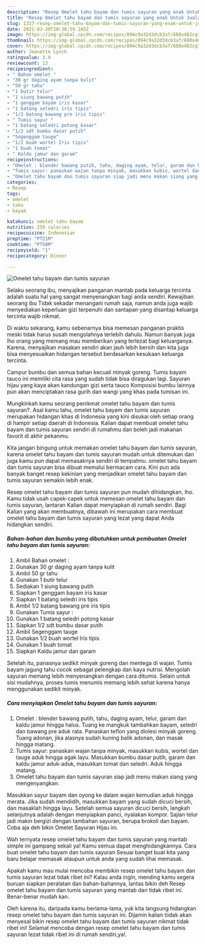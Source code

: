 ```yaml
---
description: "Resep Omelet tahu bayam dan tumis sayuran yang enak Untuk Jualan"
title: "Resep Omelet tahu bayam dan tumis sayuran yang enak Untuk Jualan"
slug: 1337-resep-omelet-tahu-bayam-dan-tumis-sayuran-yang-enak-untuk-jualan
date: 2021-03-30T10:30:59.105Z
image: https://img-global.cpcdn.com/recipes/094c9a32d3dcb3af/680x482cq70/omelet-tahu-bayam-dan-tumis-sayuran-foto-resep-utama.jpg
thumbnail: https://img-global.cpcdn.com/recipes/094c9a32d3dcb3af/680x482cq70/omelet-tahu-bayam-dan-tumis-sayuran-foto-resep-utama.jpg
cover: https://img-global.cpcdn.com/recipes/094c9a32d3dcb3af/680x482cq70/omelet-tahu-bayam-dan-tumis-sayuran-foto-resep-utama.jpg
author: Jeanette Lynch
ratingvalue: 3.9
reviewcount: 13
recipeingredient:
- " Bahan omelet "
- "30 gr daging ayam tanpa kulit"
- "50 gr tahu"
- "1 butir telur"
- "1 siung bawang putih"
- "1 genggam bayam iris kasar"
- "1 batang seledri iris tipis"
- "1/2 batang bawang pre iris tipis"
- " Tumis sayur "
- "1 batang seledri potong kasar"
- "1/2 sdt bumbu dasar putih"
- "Segenggam tauge"
- "1/2 buah wortel Iris tipis"
- "1 buah tomat"
- " Kaldu jamur dan garam"
recipeinstructions:
- "Omelet : blender bawang putih, tahu, daging ayam, telur, garam dan kaldu jamur hingga halus. Tuang ke mangkuk tambahkan bayam, seledri dan bawang pre aduk rata. Panaskan teflon yang diolesi minyak goreng. Tuang adonan, jika alasnya sudah kuning balik adonan, dan masak hingga matang."
- "Tumis sayur: panaskan wajan tanpa minyak, masukkan kubis, wortel dan tauge aduk hingga agak layu. Masukkan bumbu dasar putih, garam dan kaldu jamur aduk-aduk, masukkan tomat dan seledri. Aduk hingga matang."
- "Omelet tahu bayam dan tumis sayuran siap jadi menu makan siang yang mengenyangkan."
categories:
- Resep
tags:
- omelet
- tahu
- bayam

katakunci: omelet tahu bayam 
nutrition: 259 calories
recipecuisine: Indonesian
preptime: "PT21M"
cooktime: "PT58M"
recipeyield: "1"
recipecategory: Dinner

---
```



![Omelet tahu bayam dan tumis sayuran](https://img-global.cpcdn.com/recipes/094c9a32d3dcb3af/680x482cq70/omelet-tahu-bayam-dan-tumis-sayuran-foto-resep-utama.jpg)

Selaku seorang ibu, menyajikan panganan mantab pada keluarga tercinta adalah suatu hal yang sangat menyenangkan bagi anda sendiri. Kewajiban seorang ibu Tidak sekadar menangani rumah saja, namun anda juga wajib menyediakan keperluan gizi terpenuhi dan santapan yang disantap keluarga tercinta wajib nikmat.

Di waktu  sekarang, kamu sebenarnya bisa memesan panganan praktis meski tidak harus susah mengolahnya terlebih dahulu. Namun banyak juga lho orang yang memang mau memberikan yang terlezat bagi keluarganya. Karena, menyajikan masakan sendiri akan jauh lebih bersih dan kita juga bisa menyesuaikan hidangan tersebut berdasarkan kesukaan keluarga tercinta. 

Campur bumbu dan semua bahan kecuali minyak goreng. Tumis bayam tauco ini memiliki cita rasa yang sudah tidak bisa diragukan lagi. Sayuran hijau yang kaya akan kandungan gizi serta tauco Komposisi bumbu lainnya pun akan menciptakan rasa gurih dan wangi yang khas pada tumisan ini.

Mungkinkah kamu seorang penikmat omelet tahu bayam dan tumis sayuran?. Asal kamu tahu, omelet tahu bayam dan tumis sayuran merupakan hidangan khas di Indonesia yang kini disukai oleh setiap orang di hampir setiap daerah di Indonesia. Kalian dapat membuat omelet tahu bayam dan tumis sayuran sendiri di rumahmu dan boleh jadi makanan favorit di akhir pekanmu.

Kita jangan bingung untuk memakan omelet tahu bayam dan tumis sayuran, karena omelet tahu bayam dan tumis sayuran mudah untuk ditemukan dan juga kamu pun dapat memasaknya sendiri di tempatmu. omelet tahu bayam dan tumis sayuran bisa dibuat memalui bermacam cara. Kini pun ada banyak banget resep kekinian yang menjadikan omelet tahu bayam dan tumis sayuran semakin lebih enak.

Resep omelet tahu bayam dan tumis sayuran pun mudah dihidangkan, lho. Kamu tidak usah capek-capek untuk memesan omelet tahu bayam dan tumis sayuran, lantaran Kalian dapat menyiapkan di rumah sendiri. Bagi Kalian yang akan membuatnya, dibawah ini merupakan cara membuat omelet tahu bayam dan tumis sayuran yang lezat yang dapat Anda hidangkan sendiri.

<!--inarticleads1-->

##### Bahan-bahan dan bumbu yang dibutuhkan untuk pembuatan Omelet tahu bayam dan tumis sayuran:

1. Ambil  Bahan omelet :
1. Gunakan 30 gr daging ayam tanpa kulit
1. Ambil 50 gr tahu
1. Gunakan 1 butir telur
1. Sediakan 1 siung bawang putih
1. Siapkan 1 genggam bayam iris kasar
1. Siapkan 1 batang seledri iris tipis
1. Ambil 1/2 batang bawang pre iris tipis
1. Gunakan  Tumis sayur :
1. Gunakan 1 batang seledri potong kasar
1. Siapkan 1/2 sdt bumbu dasar putih
1. Ambil Segenggam tauge
1. Gunakan 1/2 buah wortel Iris tipis
1. Gunakan 1 buah tomat
1. Siapkan  Kaldu jamur dan garam


Setelah itu, panasnya sedikit minyak goreng dan mentega di wajan. Tumis bayam jagung tahu cocok sebagai pelengkap dan kaya nutrisi. Mengolah sayuran memang lebih menyenangkan dengan cara ditumis. Selain untuk sisi mudahnya, proses tumis menumis memang lebih sehat karena hanya menggunakan sedikit minyak. 

<!--inarticleads2-->

##### Cara menyiapkan Omelet tahu bayam dan tumis sayuran:

1. Omelet : blender bawang putih, tahu, daging ayam, telur, garam dan kaldu jamur hingga halus. Tuang ke mangkuk tambahkan bayam, seledri dan bawang pre aduk rata. Panaskan teflon yang diolesi minyak goreng. Tuang adonan, jika alasnya sudah kuning balik adonan, dan masak hingga matang.
1. Tumis sayur: panaskan wajan tanpa minyak, masukkan kubis, wortel dan tauge aduk hingga agak layu. Masukkan bumbu dasar putih, garam dan kaldu jamur aduk-aduk, masukkan tomat dan seledri. Aduk hingga matang.
1. Omelet tahu bayam dan tumis sayuran siap jadi menu makan siang yang mengenyangkan.


Masukkan sayur bayam dan oyong ke dalam wajan kemudian aduk hingga merata. Jika sudah mendidih, masukkan bayam yang sudah dicuci bersih, dan masaklah hingga layu. Setelah semua sayuran dicuci bersih, langkah selanjutnya adalah dengan menyiapkan panci, nyalakan kompor. Sajian telur jadi makin bergizi dengan tambahan sayuran, berupa brokoli dan bayam. Coba aja deh bikin Omelet Sayuran Hijau ini. 

Wah ternyata resep omelet tahu bayam dan tumis sayuran yang mantab simple ini gampang sekali ya! Kamu semua dapat menghidangkannya. Cara buat omelet tahu bayam dan tumis sayuran Sesuai banget buat kita yang baru belajar memasak ataupun untuk anda yang sudah lihai memasak.

Apakah kamu mau mulai mencoba membikin resep omelet tahu bayam dan tumis sayuran lezat tidak ribet ini? Kalau anda ingin, mending kamu segera buruan siapkan peralatan dan bahan-bahannya, lantas bikin deh Resep omelet tahu bayam dan tumis sayuran yang mantab dan tidak ribet ini. Benar-benar mudah kan. 

Oleh karena itu, daripada kamu berlama-lama, yuk kita langsung hidangkan resep omelet tahu bayam dan tumis sayuran ini. Dijamin kalian tiidak akan menyesal bikin resep omelet tahu bayam dan tumis sayuran nikmat tidak ribet ini! Selamat mencoba dengan resep omelet tahu bayam dan tumis sayuran lezat tidak ribet ini di rumah sendiri,ya!.

